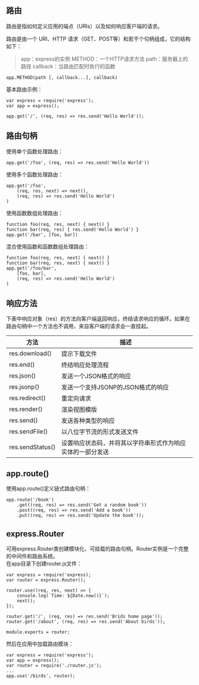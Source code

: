 ## 路由
路由是指如何定义应用的端点（URIs）以及如何响应客户端的请求。

路由是由一个 URI、HTTP 请求（GET、POST等）和若干个句柄组成，它的结构如下：
> app：express的实例
  METHOD：一个HTTP请求方法
  path：服务器上的路径
  callback：当路由匹配时执行的函数

    app.METHOD(path [, callback...], callback)
基本路由示例：

    var express = require('express');
    var app = express();

    app.get('/', (req, res) => res.send('Hello World'));
## 路由句柄
使用单个函数处理路由：

    app.get('/foo', (req, res) => res.send('Hello World'))
使用多个函数处理路由：

    app.get('/foo',
        (req, res, next) => next(),
        (req, res) => res.send('Hello World')
    )
使用函数数组处理路由：

    function foo(req, res, next) { next() }
    function bar(req, res) { res.send('Hello World') }
    app.get('/bar', [foo, bar])
混合使用函数和函数数组处理路由：

    function foo(req, res, next) { next() }
    function bar(req, res, next) { next() }
    app.get('/foo/bar',
        [foo, bar],
        (req, res) => res.send('Hello World')
    )
## 响应方法
下表中响应对象（res）的方法向客户端返回响应，终结请求响应的循环。如果在路由句柄中一个方法也不调用，来自客户端的请求会一直挂起。

方法              |   描述
----              |----
res.download()    |  提示下载文件
res.end()         |  终结响应处理流程
res.json()        |  发送一个JSON格式的响应
res.jsonp()       |  发送一个支持JSONP的JSON格式的响应
res.redirect()    |  重定向请求
res.render()      |  渲染视图模版
res.send()        |  发送各种类型的响应
res.sendFile()    |  以八位字节流的形式发送文件
res.sendStatus()  |  设置响应状态码，并将其以字符串形式作为响应实体的一部分发送
## app.route()
使用app.route()定义链式路由句柄：

    app.route('/book')
        .get((req, res) => res.send('Get a random book'))
        .post((req, res) => res.send('Add a book'))
        .put((req, res) => res.send('Update the book'));
## express.Router
可用express.Router类创建模块化、可挂载的路由句柄。Router实例是一个完整的中间件和路由系统。  
在app目录下创建router.js文件：

    var express = require('express);
    var router = express.Router();

    router.use((req, res, next) => {
        console.log(`Time: ${Date.now()}`);
        next();
    });

    router.get('/', (req, res) => res.send('Brids home page'));
    router.get('/about', (req, res) => res.send('About birds'));

    module.exports = router;
然后在应用中加载路由模块：

    var express = require('express');
    var app = express();
    var router = require('./router.js');
    ...
    app.use('/birds', router);